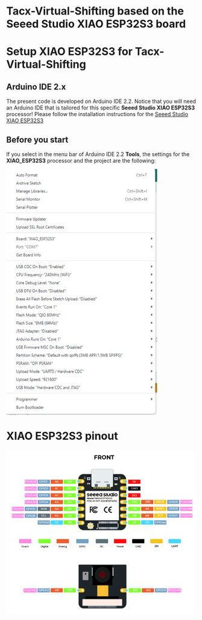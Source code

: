 # Tacx-Virtual-Shifting based on the Seeed Studio XIAO ESP32S3 board

# Setup XIAO ESP32S3 for Tacx-Virtual-Shifting

## Arduino IDE 2.x
The present code is developed on Arduino IDE 2.2. Notice that you will need an Arduino IDE that is tailored for this specific <b>Seeed Studio XIAO ESP32S3</b> processor! Please follow the installation instructions for the [Seeed Studio XIAO ESP32S3](https://wiki.seeedstudio.com/xiao_esp32s3_getting_started/)<br>

## Before you start
If you select in the menu bar of Arduino IDE 2.2 <b>Tools</b>, the settings for the <b>XIAO_ESP32S3</b> processor and the project are the following:
<p align=center>
<img src="../media/XIAO_ESP32S3_Tools_Settings.png" align="left" width="400" height="650" alt="XIAO_ESP32S3 Tools Menu">
</p>
<br clear="left">

# XIAO ESP32S3 pinout

<img src="../media/XIAOESP32S3_Pin_Config.jpg"  alt="XIAO ESP32S3 pinout">
